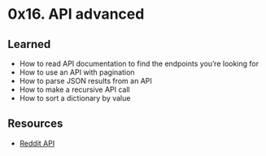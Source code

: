 # 0x16. API advanced
## Learned
- How to read API documentation to find the endpoints you’re looking for
- How to use an API with pagination
- How to parse JSON results from an API
- How to make a recursive API call
- How to sort a dictionary by value

## Resources
+ [Reddit API](https://www.reddit.com/dev/api/)
